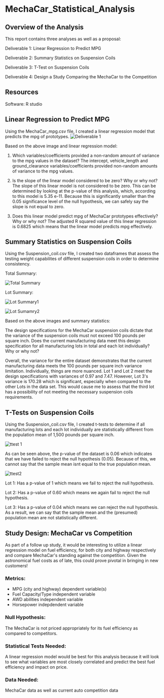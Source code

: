 # MechaCar_Statistical_Analysis

## Overview of the Analysis

This report contains three analyses as well as a proposal:

Deliverable 1: Linear Regression to Predict MPG

Deliverable 2: Summary Statistics on Suspension Coils

Deliverable 3: T-Test on Suspension Coils

Deliverable 4: Design a Study Comparing the MechaCar to the Competition

## Resources

Software: R studio

## Linear Regression to Predict MPG
Using the MechaCar_mpg.csv file, I created a linear regression model that predicts the mpg of prototypes. 
![Deliverable 1](https://github.com/annietresca/MechaCar_Statistical_Analysis/blob/main/Images/Deliverable%201%20pvalue.png) 

Based on the above image and linear regression model:

1. Which variables/coefficients provided a non-random amount of variance to the mpg values in the dataset? The intercept, vehicle_length and ground_clearance variables/coefficients provided non-random amounts of variance to the mpg values.

2. Is the slope of the linear model considered to be zero? Why or why not? The slope of this linear model is not considered to be zero. This can be determined by looking at the p-value of this analysis, which, according to this model is 5.35 e-11. Because this is significantly smaller than the 0.05 significance level of the null hypothesis, we can safely say the slope is not equal to zero. 

3. Does this linear model predict mpg of MechaCar prototypes effectively? Why or why not? The adjusted R squared value of this linear regression is 0.6825 which means that the linear model predicts mpg effectively.

## Summary Statistics on Suspension Coils
Using the Suspension_coil.csv file, I created two dataframes that assess the testing weight capabilites of different suspension coils in order to determine consistency.

Total Summary:

![Total Summary](https://github.com/annietresca/MechaCar_Statistical_Analysis/blob/main/Images/total%20summary.png)

Lot Summary:

![Lot Summary1](https://github.com/annietresca/MechaCar_Statistical_Analysis/blob/main/Images/lot%20summary1.png)

![Lot Sumamry2](https://github.com/annietresca/MechaCar_Statistical_Analysis/blob/main/Images/lot%20summary%202.png)

Based on the above images and summary statistics:

The design specifications for the MechaCar suspension coils dictate that the variance of the suspension coils must not exceed 100 pounds per square inch. Does the current manufacturing data meet this design specification for all manufacturing lots in total and each lot individually? Why or why not? 

Overall, the variance for the entire dataset demonstrates that the current manufacturing data meets the 100 pounds per square inch variance limitation. Individually, things are more nuanced. Lot 1 and Lot 2 meet the design specifications with variances of 0.97 and 7.47. However, Lot 3's variance is 170.28 which is significant, especially when compared to the other Lots in the data set. This would cause me to assess that the third lot has a possibility of not meeting the necessary suspension coils requirements.


## T-Tests on Suspension Coils
Using the Suspension_coil.csv file, I created t-tests to determine if all manufacturing lots and each lot individually are statistically different from the population mean of 1,500 pounds per square inch.


![ttest 1](https://github.com/annietresca/MechaCar_Statistical_Analysis/blob/main/Images/true%20mean.png)

As can be seen above, the p-value of the dataset is 0.06 which indicates that we have failed to reject the null hypothesis (0.05). Because of this, we cannot say that the sample mean isnt equal to the true population mean. 

![ttest2](https://github.com/annietresca/MechaCar_Statistical_Analysis/blob/main/Images/t%20tests.png)

Lot 1: Has a p-value of 1 which means we fail to reject the null hypothesis.

Lot 2: Has a p-value of 0.60 which means we again fail to reject the null hypothesis.

Lot 3: Has a p-value of 0.04 which means we can reject the null hypothesis. As a result, we can say that the sample mean and the (presumed) population mean are not statistically different. 


## Study Design: MechaCar vs Competition

As part of a follow up study, it would be interesting to utilize a linear regression model on fuel efficiency, for both city and highway respectively and compare MechaCar's standing against the competition. Given the astronomical fuel costs as of late, this could prove pivotal in bringing in new customers!

### Metrics:
- MPG (city and highway) dependent variable(s) 
- Fuel Capacity/Type independent variable
- AWD abilities independent variable
- Horsepower indepdendent variable

### Null Hypothesis:
The MechaCar is not priced appropriately for its fuel efficiency as compared to competitors. 

### Statistical Tests Needed:
A linear regression model would be best for this analysis because it will look to see what variables are most closely correlated and predict the best fuel efficiency and impact on price.

### Data Needed:
MechaCar data as well as current auto competition data
